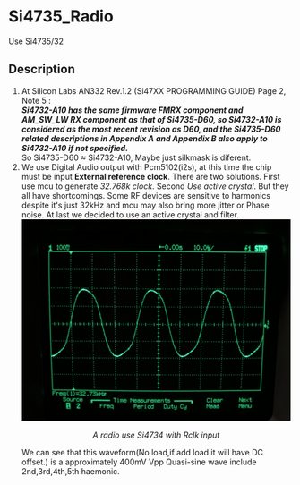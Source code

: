 # Si4735_Radio
Use Si4735/32 <br> 
## Description

1. At Silicon Labs AN332 Rev.1.2 (Si47XX PROGRAMMING GUIDE) Page 2, Note 5 :<br> 
***Si4732-A10 has the same firmware FMRX component and AM_SW_LW RX component as that of Si4735-D60, so
Si4732-A10 is considered as the most recent revision as D60, and the Si4735-D60 related descriptions in Appendix A
and Appendix B also apply to Si4732-A10 if not specified.***<br> 
So Si4735-D60 ≈ Si4732-A10, Maybe just silkmask is diferent.
2. We use Digital Audio output with Pcm5102(i2s), at this time the chip must be input **External reference clock**. There are two solutions. First use mcu to generate *32.768k clock*. Second *Use active crystal*. But they all have shortcomings. Some RF devices are sensitive to harmonics despite it's just 32kHz and mcu may also bring more jitter or Phase noise. At last we decided to use an active crystal and filter.<br> 
![A radio use Si4734 with Rclk input](https://raw.githubusercontent.com/huhu6608/Si4735_Radio/master/Photo/si4734.JPG)
*<p align="center">A radio use Si4734 with Rclk input</p>*
We can see that this waveform(No load,if add load it will have DC offset.) is a approximately 400mV Vpp Quasi-sine wave include 2nd,3rd,4th,5th haemonic.
